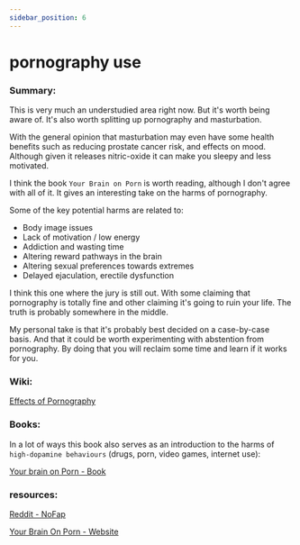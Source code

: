 ```yaml
---
sidebar_position: 6
---
```


# pornography use

### Summary:

This is very much an understudied area right now. But it's worth being aware of.
It's also worth splitting up pornography and masturbation. 

With the general opinion that masturbation may even have some health benefits such as reducing prostate cancer risk, and 
effects on mood. Although given it releases nitric-oxide it can make you sleepy and less motivated.

I think the book `Your Brain on Porn` is worth reading, although I don't agree with all of it. It gives an interesting 
take on the harms of pornography. 

Some of the key potential harms are related to:

* Body image issues
* Lack of motivation / low energy
* Addiction and wasting time
* Altering reward pathways in the brain
* Altering sexual preferences towards extremes
* Delayed ejaculation, erectile dysfunction

I think this one where the jury is still out. With some claiming that pornography is totally fine
and other claiming it's going to ruin your life. The truth is probably somewhere in the middle.

My personal take is that it's probably best decided on a case-by-case basis. And that it could be worth experimenting with abstention
 from pornography. By doing that you will reclaim some time and learn if it works for you.



### Wiki:

[Effects of Pornography](https://en.wikipedia.org/wiki/Effects_of_pornography)

### Books:

In a lot of ways this book also serves as an introduction to the harms of `high-dopamine behaviours` (drugs, porn, video games, internet use):

[Your brain on Porn - Book](https://www.goodreads.com/book/show/23121356-your-brain-on-porn?from_search=true&from_srp=true&qid=4WaeelcxmO&rank=1)

### resources:

[Reddit - NoFap](https://www.reddit.com)

[Your Brain On Porn - Website ](https://www.yourbrainonporn.com/)



